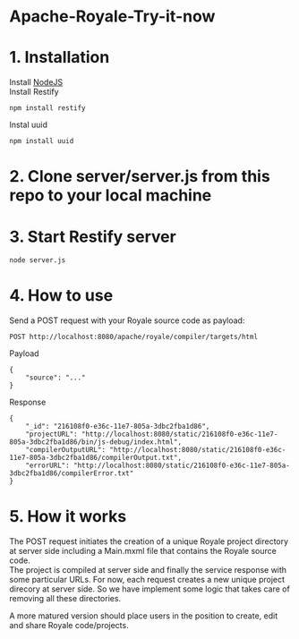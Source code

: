 # Apache-Royale-Try-it-now

# 1. Installation

Install [NodeJS](https://nodejs.org/en/)  
Install Restify

    npm install restify
    
Instal uuid

    npm install uuid

# 2. Clone server/server.js from this repo to your local machine

# 3. Start Restify server

    node server.js

# 4. How to use

Send a POST request with your Royale source code as payload:

    POST http://localhost:8080/apache/royale/compiler/targets/html
    
Payload

    {
        "source": "..." 
    }
    
Response

    {
        "_id": "216108f0-e36c-11e7-805a-3dbc2fba1d86",
        "projectURL": "http://localhost:8080/static/216108f0-e36c-11e7-805a-3dbc2fba1d86/bin/js-debug/index.html",
        "compilerOutputURL": "http://localhost:8080/static/216108f0-e36c-11e7-805a-3dbc2fba1d86/compilerOutput.txt",
        "errorURL": "http://localhost:8080/static/216108f0-e36c-11e7-805a-3dbc2fba1d86/compilerError.txt"
    }
    
# 5. How it works

The POST request initiates the creation of a unique Royale project directory at server side including a Main.mxml file that contains the Royale source code.  
The project is compiled at server side and finally the service response with some particular URLs.
For now, each request creates a new unique project direcory at server side.
So we have implement some logic that takes care of removing all these directories.

A more matured version should place users in the position to create, edit and share Royale code/projects.

